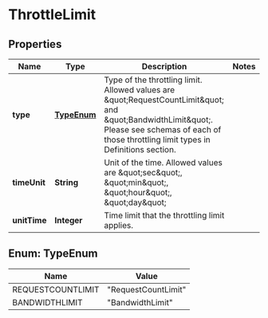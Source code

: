 
# ThrottleLimit

## Properties
Name | Type | Description | Notes
------------ | ------------- | ------------- | -------------
**type** | [**TypeEnum**](#TypeEnum) | Type of the throttling limit. Allowed values are \&quot;RequestCountLimit\&quot; and \&quot;BandwidthLimit\&quot;. Please see schemas of each of those throttling limit types in Definitions section.  | 
**timeUnit** | **String** | Unit of the time. Allowed values are \&quot;sec\&quot;, \&quot;min\&quot;, \&quot;hour\&quot;, \&quot;day\&quot; | 
**unitTime** | **Integer** | Time limit that the throttling limit applies. | 


<a name="TypeEnum"></a>
## Enum: TypeEnum
Name | Value
---- | -----
REQUESTCOUNTLIMIT | &quot;RequestCountLimit&quot;
BANDWIDTHLIMIT | &quot;BandwidthLimit&quot;



